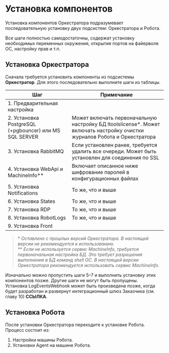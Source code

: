 # Установка компонентов

Установка компонентов Оркестратора подразумевает последовательную установку двух подсистем: Оркестратора и Робота.

Все шаги полностью самодостаточны, содержат установку необходимых переменных окружения, открытия портов на файерволе ОС, настройку прав и т.п.

## **Установка Оркестратора**

Сначала требуется установить компоненты из подсистемы **Оркестратор**. Для этого последовательно выполните шаги из таблицы.

| Шаг                           | Примечание     |
| ----------------------------- | -------------- |
| 1. Предварительная настройка     |                |
| 2. Установка PostgreSQL (+pgbouncer) или MS SQL SERVER | Может включать  первоначальную настройку БД ltoolslicense\*. Может включать настройку очистки журналов Робота и Оркестратора |
| 3. Установка RabbitMQ     | Если установлен ранее, требуется удалить все очереди. Может быть установлен для соединения по SSL |
| 4. Установка WebApi и MachineInfo\*\* | Включает описанное ниже шифрование паролей в конфигурационных файлах      |
| 5. Установка Notifications     | То же, что и выше     |
| 6. Установка States            | То же, что и выше     |
| 7. Установка RDP               | То же, что и выше     |
| 8. Установка RobotLogs         | То же, что и выше     |
| 9. Установка Front             |                       |

> \* *Оставлено с прошлых версий Оркестратора. В настоящей версии не рекомендуется к использованию.*\
> \** *Если не используется сервис MachineInfo, требуется первоначальная настройка БД. Это требует разрешения выполнения в БД команд shell ОС. В настоящей версии Оркестратора рекомендуется использовать сервис MachineInfo.*

Изначально можно пропустить шаги 5–7 и выполнить установку этих компонентов позже. Другие шаги не могут быть пропущены.\
Установка LogEventsWebhook может быть произведена позже, когда будет разработан и развернут интеграционный шлюз Заказчика (см. главу 10) **ССЫЛКА**. 

## **Установка Робота** 
После установки Оркестратора переходите к установке Робота. Процесс состоит из:
1. Настройки машины Робота.
2. Установки Agent на машине Робота.





